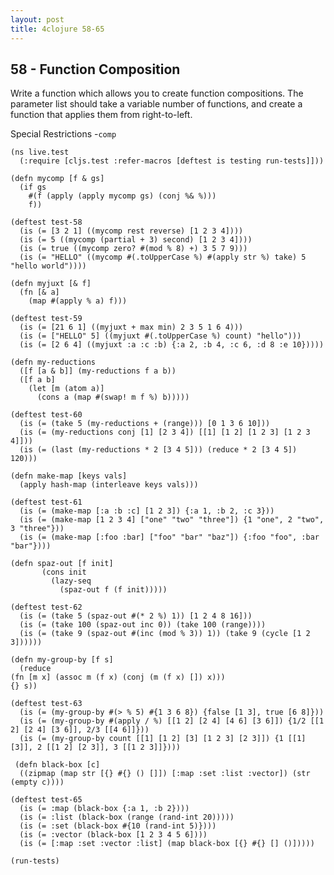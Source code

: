 ```yaml
---
layout: post
title: 4clojure 58-65
---
```


## 58 - Function Composition

Write a function which allows you to create function compositions. The parameter list should take a variable number of functions, and create a function that applies them from right-to-left.

Special Restrictions -`comp`

<pre><code class="language-klipse">(ns live.test
  (:require [cljs.test :refer-macros [deftest is testing run-tests]]))
  
(defn mycomp [f & gs]
  (if gs
    #(f (apply (apply mycomp gs) (conj %& %)))
    f))

(deftest test-58
  (is (= [3 2 1] ((mycomp rest reverse) [1 2 3 4])))
  (is (= 5 ((mycomp (partial + 3) second) [1 2 3 4])))
  (is (= true ((mycomp zero? #(mod % 8) +) 3 5 7 9)))
  (is (= "HELLO" ((mycomp #(.toUpperCase %) #(apply str %) take) 5 "hello world"))))
 
(defn myjuxt [& f]
  (fn [& a]
    (map #(apply % a) f)))
  
(deftest test-59
  (is (= [21 6 1] ((myjuxt + max min) 2 3 5 1 6 4)))
  (is (= ["HELLO" 5] ((myjuxt #(.toUpperCase %) count) "hello")))
  (is (= [2 6 4] ((myjuxt :a :c :b) {:a 2, :b 4, :c 6, :d 8 :e 10})))) 
 
(defn my-reductions
  ([f [a & b]] (my-reductions f a b))
  ([f a b]
    (let [m (atom a)]
      (cons a (map #(swap! m f %) b)))))

(deftest test-60
  (is (= (take 5 (my-reductions + (range))) [0 1 3 6 10]))
  (is (= (my-reductions conj [1] [2 3 4]) [[1] [1 2] [1 2 3] [1 2 3 4]]))
  (is (= (last (my-reductions * 2 [3 4 5])) (reduce * 2 [3 4 5]) 120)))
 
(defn make-map [keys vals]
  (apply hash-map (interleave keys vals)))

(deftest test-61
  (is (= (make-map [:a :b :c] [1 2 3]) {:a 1, :b 2, :c 3}))
  (is (= (make-map [1 2 3 4] ["one" "two" "three"]) {1 "one", 2 "two", 3 "three"}))
  (is (= (make-map [:foo :bar] ["foo" "bar" "baz"]) {:foo "foo", :bar "bar"})))
 
(defn spaz-out [f init]
       (cons init
         (lazy-seq
           (spaz-out f (f init)))))

(deftest test-62
  (is (= (take 5 (spaz-out #(* 2 %) 1)) [1 2 4 8 16]))
  (is (= (take 100 (spaz-out inc 0)) (take 100 (range))))
  (is (= (take 9 (spaz-out #(inc (mod % 3)) 1)) (take 9 (cycle [1 2 3])))))
  
(defn my-group-by [f s]
  (reduce
(fn [m x] (assoc m (f x) (conj (m (f x) []) x))) 
{} s))

(deftest test-63
  (is (= (my-group-by #(> % 5) #{1 3 6 8}) {false [1 3], true [6 8]}))
  (is (= (my-group-by #(apply / %) [[1 2] [2 4] [4 6] [3 6]]) {1/2 [[1 2] [2 4] [3 6]], 2/3 [[4 6]]}))
  (is (= (my-group-by count [[1] [1 2] [3] [1 2 3] [2 3]]) {1 [[1] [3]], 2 [[1 2] [2 3]], 3 [[1 2 3]]})))
 
 (defn black-box [c]
  ((zipmap (map str [{} #{} () []]) [:map :set :list :vector]) (str (empty c))))

(deftest test-65
  (is (= :map (black-box {:a 1, :b 2})))
  (is (= :list (black-box (range (rand-int 20)))))
  (is (= :set (black-box #{10 (rand-int 5)})))
  (is (= :vector (black-box [1 2 3 4 5 6])))
  (is (= [:map :set :vector :list] (map black-box [{} #{} [] ()]))))
 
(run-tests)
</code></pre>
